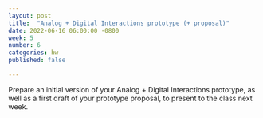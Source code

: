 ```yaml
---
layout: post
title:  "Analog + Digital Interactions prototype (+ proposal)"
date: 2022-06-16 06:00:00 -0800
week: 5
number: 6
categories: hw
published: false

---
```


Prepare an initial version of your Analog + Digital Interactions prototype, as well as a first draft of your prototype proposal, to present to the class next week.
